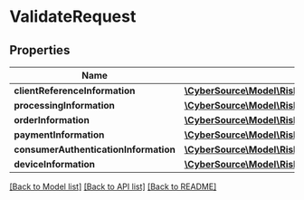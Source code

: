# ValidateRequest

## Properties
Name | Type | Description | Notes
------------ | ------------- | ------------- | -------------
**clientReferenceInformation** | [**\CyberSource\Model\Riskv1decisionsClientReferenceInformation**](Riskv1decisionsClientReferenceInformation.md) |  | [optional] 
**processingInformation** | [**\CyberSource\Model\Riskv1authenticationsetupsProcessingInformation**](Riskv1authenticationsetupsProcessingInformation.md) |  | [optional] 
**orderInformation** | [**\CyberSource\Model\Riskv1authenticationresultsOrderInformation**](Riskv1authenticationresultsOrderInformation.md) |  | [optional] 
**paymentInformation** | [**\CyberSource\Model\Riskv1authenticationresultsPaymentInformation**](Riskv1authenticationresultsPaymentInformation.md) |  | [optional] 
**consumerAuthenticationInformation** | [**\CyberSource\Model\Riskv1authenticationresultsConsumerAuthenticationInformation**](Riskv1authenticationresultsConsumerAuthenticationInformation.md) |  | [optional] 
**deviceInformation** | [**\CyberSource\Model\Riskv1authenticationresultsDeviceInformation**](Riskv1authenticationresultsDeviceInformation.md) |  | [optional] 

[[Back to Model list]](../README.md#documentation-for-models) [[Back to API list]](../README.md#documentation-for-api-endpoints) [[Back to README]](../README.md)


